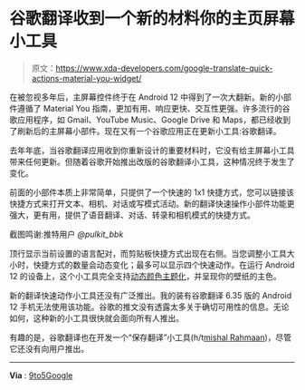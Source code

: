 # 谷歌翻译收到一个新的材料你的主页屏幕小工具

> 原文：<https://www.xda-developers.com/google-translate-quick-actions-material-you-widget/>

在被忽视多年后，主屏幕控件终于在 Android 12 中得到了一次大翻新。新的小部件遵循了 Material You 指南，更加有用、响应更快、交互性更强。许多流行的谷歌应用程序，如 Gmail、YouTube Music、Google Drive 和 Maps，都已经收到了刷新后的主屏幕小部件。现在又有一个谷歌应用正在更新小工具:谷歌翻译。

去年年底，当谷歌翻译应用收到你重新设计的重要材料时，它没有给主屏幕小工具带来任何更新。但随着谷歌开始推出改版的谷歌翻译小工具，这种情况终于发生了变化。

前面的小部件本质上非常简单，只提供了一个快速的 1x1 快捷方式，您可以链接该快捷方式来打开文本、相机、对话或写模式活动。新的翻译快速操作小部件功能更强大，更有用，提供了语音翻译、对话、转录和相机模式的快捷方式。

截图鸣谢:推特用户 *@pulkit_bbk*

顶行显示当前设置的语言配对，而剪贴板快捷方式出现在右侧。当您调整小工具大小时，快捷方式的数量会动态变化；最多可以显示四个快速动作。在运行 Android 12 的设备上，这个小工具完全支持[动态颜色主题化](https://www.xda-developers.com/dynamic-theming-more-platforms-material-color-utilities-library/)，并呈现你的壁纸的主色。

新的翻译快速动作小工具还没有广泛推出。我的装有谷歌翻译 6.35 版的 Android 12 手机无法使用该功能。谷歌的推文没有透露太多关于确切可用性的信息。无论如何，这种新的小工具很快就会面向所有人推出。

有趣的是，谷歌翻译也在开发一个“保存翻译”小工具(h/t[mishal Rahmaan](https://twitter.com/MishaalRahman/status/1490738277267255299?s=20&t=ZFUAcxQwSj3sAHYG86dhYQ))，尽管它还没有向用户推出。

* * *

**Via** : [9to5Google](https://9to5google.com/2022/04/28/google-translate-android-widget/)